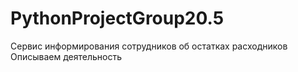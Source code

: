 # PythonProjectGroup20.5
Сервис информирования сотрудников об остатках расходников
Описываем деятельность